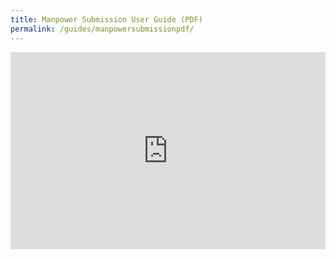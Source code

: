 ```yaml
---
title: Manpower Submission User Guide (PDF)
permalink: /guides/manpowersubmissionpdf/
---
```


<iframe width="100%" height="315" src="https://covid.gobusiness.gov.sg/guides/EssentialManpowerRegistrationGuide.pdf" frameborder="0" allow="accelerometer; autoplay; encrypted-media; gyroscope; picture-in-picture" allowfullscreen></iframe>